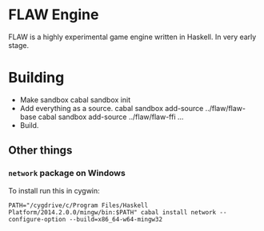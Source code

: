 # FLAW Engine

FLAW is a highly experimental game engine written in Haskell. In very early stage.

# Building

* Make sandbox
    cabal sandbox init
* Add everything as a source.
    cabal sandbox add-source ../flaw/flaw-base
    cabal sandbox add-source ../flaw/flaw-ffi
    ...
* Build.

## Other things

### `network` package on Windows

To install run this in cygwin:

`PATH="/cygdrive/c/Program Files/Haskell Platform/2014.2.0.0/mingw/bin:$PATH" cabal install network --configure-option --build=x86_64-w64-mingw32`
